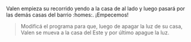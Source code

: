 <gs-attire attire-url="https://raw.githubusercontent.com/MumukiProject/mumuki-guia-gobstones-merlo/master/assets/attires/config_1571948098880.json"></gs-attire>

<gs-toolbox toolbox-url="https://raw.githubusercontent.com/MumukiProject/mumuki-guia-gobstones-merlo/master/assets/toolbox_1571863932490.xml"></gs-toolbox>

Valen empieza su recorrido yendo a la casa de al lado y luego pasará por las demás casas del barrio :homes:. ¡Empecemos!

> Modificá el programa para que, luego de apagar la luz de su casa, Valen se mueva a la casa del Este y por último apague la luz.
